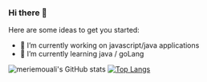 ### Hi there 👋



Here are some ideas to get you started:

- 🔭 I’m currently working on javascript/java applications
- 🌱 I’m currently learning java / goLang


![meriemouali's GitHub stats](https://github-readme-stats.vercel.app/api?username=meriemouali&show_icons=true&theme=radical&count_private=true)
[![Top Langs](https://github-readme-stats.vercel.app/api/top-langs/?username=meriemouali&layout=compact&show_icons=true&theme=radical)](https://github.com/meriemouali/github-readme-stats)




